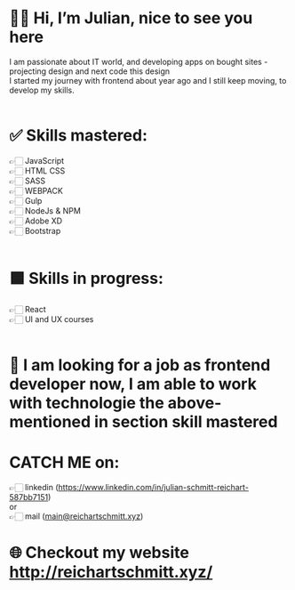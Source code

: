 # 👋🏻 Hi, I’m Julian, nice to see you here <br />
I am passionate about IT world, and developing apps on bought sites - projecting design and next code this design <br />
I started my journey with frontend about year ago and I still keep moving, to develop my skills. <br />
 <br />
# ✅ Skills mastered: <br />
👉🏻 JavaScript  <br />
👉🏻 HTML CSS  <br />
👉🏻 SASS  <br /> 
👉🏻 WEBPACK  <br />
👉🏻 Gulp  <br />
👉🏻 NodeJs & NPM  <br />
👉🏻 Adobe XD  <br />
👉🏻 Bootstrap  <br />
 <br />
# 🟩 Skills in progress:
👉🏻 React  <br />
👉🏻 UI and UX courses  <br />
 <br />
# 🔎 I am looking for a job as frontend developer now, I am able to work with technologie the above-mentioned in section skill mastered
# CATCH ME on:
👉🏻 linkedin (https://www.linkedin.com/in/julian-schmitt-reichart-587bb7151)  <br />
     or  <br />
👉🏻 mail (main@reichartschmitt.xyz)

# 🌐 Checkout my website http://reichartschmitt.xyz/



